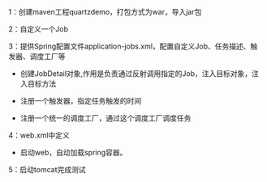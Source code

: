 1：创建maven工程quartzdemo，打包方式为war，导入jar包

2：自定义一个Job

3：提供Spring配置文件application-jobs.xml，配置自定义Job、任务描述、触发器、调度工厂等

- 创建JobDetail对象,作用是负责通过反射调用指定的Job，注入目标对象，注入目标方法 

- 注册一个触发器，指定任务触发的时间 

- 注册一个统一的调度工厂，通过这个调度工厂调度任务

4：web.xml中定义

- 启动web，自动加载spring容器。

5：启动tomcat完成测试